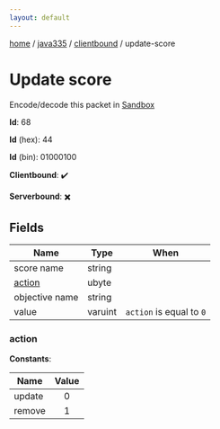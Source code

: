 ```yaml
---
layout: default
---
```


[home](/)  /  [java335](/protocol/java335)  /  [clientbound](/protocol/java335/clientbound)  /  update-score

# Update score

Encode/decode this packet in [Sandbox](../../../sandbox/java335#clientbound.update_score)

**Id**: 68

**Id** (hex): 44

**Id** (bin): 01000100

**Clientbound**: ✔️

**Serverbound**: ✖️

## Fields

Name | Type | When
---|---|:---:
score name | string | 
[action](#action) | ubyte | 
objective name | string | 
value | varuint | <code>action</code> is equal to <code>0</code>

### action

**Constants**:

Name | Value
---|:---:
update | 0
remove | 1
